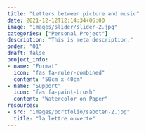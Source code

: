 ```yaml
---
title: "Letters between picture and music"
date: 2021-12-12T12:14:34+06:00
image: "images/slider/slider-2.jpg"
categories: ["Personal Project"]
description: "This is meta description."
order: "01"
draft: false
project_info:
- name: "Format"
  icon: "fas fa-ruler-combined"
  content: "50cm x 40cm"
- name: "Support"
  icon: "fas fa-paint-brush"
  content: "Watercolor on Paper"
resources:
- src: "images/portfolio/saboten-2.jpg"
  title: "la lettre ouverte"
---
```

